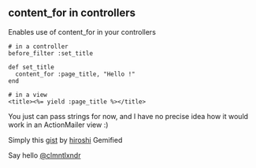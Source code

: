 content_for in controllers
--------------------------

Enables use of content_for in your controllers

    # in a controller 
    before_filter :set_title

    def set_title
      content_for :page_title, "Hello !"
    end

    # in a view
    <title><%= yield :page_title %></title>

You just can pass strings for now, and I have no precise idea how it would work in an ActionMailer view :)

Simply this [gist](https://gist.github.com/985457) by [hiroshi](https://github.com/hiroshi) Gemified

Say hello [@clmntlxndr](http://twitter.com/clmntlxndr)
